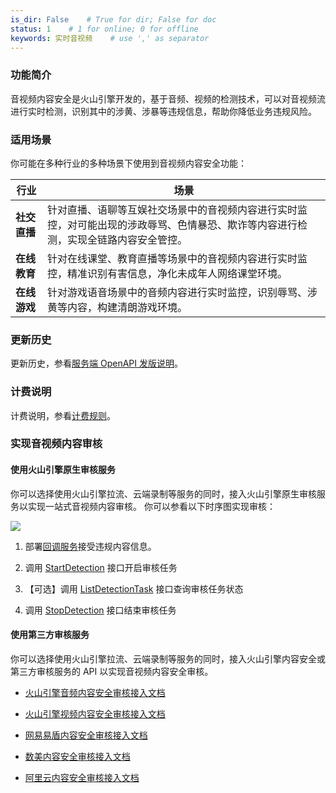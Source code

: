 ```yaml
---
is_dir: False    # True for dir; False for doc
status: 1    # 1 for online; 0 for offline
keywords: 实时音视频    # use ',' as separator
---
```


### 功能简介

音视频内容安全是火山引擎开发的，基于音频、视频的检测技术，可以对音视频流进行实时检测，识别其中的涉黄、涉暴等违规信息，帮助你降低业务违规风险。

### 适用场景

你可能在多种行业的多种场景下使用到音视频内容安全功能：

| **行业** | **场景** |
| --- | --- |
| **社交直播** | 针对直播、语聊等互娱社交场景中的音视频内容进行实时监控，对可能出现的涉政辱骂、色情暴恐、欺诈等内容进行检测，实现全链路内容安全管控。 |
| **在线教育** | 针对在线课堂、教育直播等场景中的音视频内容进行实时监控，精准识别有害信息，净化未成年人网络课堂环境。 |
| **在线游戏** | 针对游戏语音场景中的音频内容进行实时监控，识别辱骂、涉黄等内容，构建清朗游戏环境。 |

### 更新历史

更新历史，参看[服务端 OpenAPI 发版说明](116363)。

### 计费说明

计费说明，参看[计费规则](69871)。

### 实现音视频内容审核

#### 使用火山引擎原生审核服务
	

你可以选择使用火山引擎拉流、云端录制等服务的同时，接入火山引擎原生审核服务以实现一站式音视频内容审核。
你可以参看以下时序图实现审核：

![](https://lf3-static.bytednsdoc.com/obj/eden-cn/pkupenuhr/23359525-37be-4e73-bd36-4f6194af9e11.png)

1. 部署[回调服务](104534)接受违规内容信息。
	
2. 调用 [StartDetection](104531) 接口开启审核任务
	
3. 【可选】调用 [ListDetectionTask](104533) 接口查询审核任务状态
	
4. 调用 [StopDetection](104532) 接口结束审核任务
	


#### 使用第三方审核服务

 你可以选择使用火山引擎拉流、云端录制等服务的同时，接入火山引擎内容安全或第三方审核服务的 API 以实现音视频内容安全审核。

- [火山引擎音频内容安全审核接入文档](https://bytedance.larkoffice.com/docx/ZM7NdijH8oFTsvxYpjucojaBnob)

- [火山引擎视频内容安全审核接入文档](https://bytedance.larkoffice.com/docx/DA5gdHyXCoMCfIxEXrVcditDn3f)

- [网易易盾内容安全审核接入文档](https://support.dun.163.com/documents/588434426518708224?docId=600817068811034624)
		
- [数美内容安全审核接入文档](https://help.ishumei.com/docs/tj/audioStream/history/developDoc/)

- [阿里云内容安全审核接入文档](https://help.aliyun.com/document_detail/2358152.html)	

